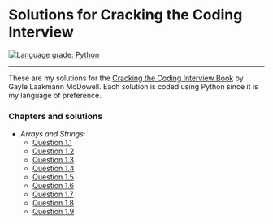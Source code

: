 # Solutions for Cracking the Coding Interview

[![Language grade: Python](https://img.shields.io/lgtm/grade/python/g/pacocp/Cracking-the-Coding-Interview.svg?logo=lgtm&logoWidth=18)](https://lgtm.com/projects/g/pacocp/Cracking-the-Coding-Interview/context:python)

---

These are my solutions for the [Cracking the Coding Interview Book]( https://www.amazon.com/dp/0984782850/ref=cm_sw_r_tw_dp_U_x_gsLDEbBFMM133) by Gayle Laakmann McDowell. Each solution is coded using Python since it is my language of preference.

### Chapters and solutions
    
- *Arrays and Strings:*
    - [Question 1.1](https://github.com/pacocp/Cracking-the-Coding-Interview/blob/master/ArraysandStrings/question1-1.py)
    - [Question 1.2](https://github.com/pacocp/Cracking-the-Coding-Interview/blob/master/ArraysandStrings/question1-2.py)
    - [Question 1.3](https://github.com/pacocp/Cracking-the-Coding-Interview/blob/master/ArraysandStrings/question1-3.py)
    - [Question 1.4](https://github.com/pacocp/Cracking-the-Coding-Interview/blob/master/ArraysandStrings/question1-4.py)
    - [Question 1.5](https://github.com/pacocp/Cracking-the-Coding-Interview/blob/master/ArraysandStrings/question1-5.py)
    - [Question 1.6](https://github.com/pacocp/Cracking-the-Coding-Interview/blob/master/ArraysandStrings/question1-6.py)
    - [Question 1.7](https://github.com/pacocp/Cracking-the-Coding-Interview/blob/master/ArraysandStrings/question1-7.py)
    - [Question 1.8](https://github.com/pacocp/Cracking-the-Coding-Interview/blob/master/ArraysandStrings/question1-8.py)
    - [Question 1.9](https://github.com/pacocp/Cracking-the-Coding-Interview/blob/master/ArraysandStrings/question1-9.py)


